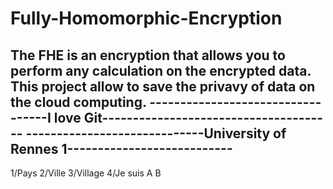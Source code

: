 # Fully-Homomorphic-Encryption

The FHE is an encryption that allows you to perform any calculation on the encrypted data.
This project allow to save the privavy of data on the cloud computing. 
----------------------------------I love Git--------------------------------------
-----------------------------University of Rennes 1---------------------------
---------------------  
1/Pays
2/Ville
3/Village
4/Je suis A B
